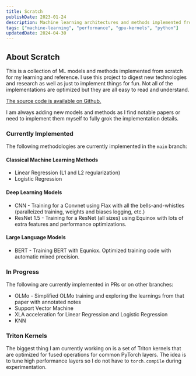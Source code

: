```yaml
---
title: Scratch
publishDate: 2023-01-24
description: Machine learning architectures and methods implemented from scratch.
tags: ["machine-learning", "performance", "gpu-kernels", "python"]
updatedDate: 2024-04-30
---
```


## About Scratch

This is a collection of ML models and methods implemented from scratch for my learning and reference.  I use this project to digest new technologies and research as well as just to implement things for fun. Not all of the implementations are optimized but they are all easy to read and understand. 

[The source code is available on Github.](https://github.com/walln/scratch)

I am always adding new models and methods as I find notable papers or need to implement them myself to fully grok the implementation details.

### Currently Implemented

The following methodologies are currently implemented in the `main` branch:

#### Classical Machine Learning Methods

- Linear Regression (L1 and L2 regularization)
- Logistic Regression


#### Deep Learning Models
- CNN - Training for a Convnet using Flax with all the bells-and-whistles (paralleized training, weights and biases logging, etc.)
- ResNet 1.5 - Training for a ResNet (all sizes) using Equinox with lots of extra features and performance optimizations.

#### Large Language Models
- BERT - Training BERT with Equniox. Optimized training code with automatic mixed precision.

### In Progress

The following are currently implemented in PRs or on other branches:

- OLMo - Simplified OLMo training and exploring the learnings from that paper with annotated notes
- Support Vector Machine
- XLA acceleration for Linear Regression and Logistic Regression
- KNN


### Triton Kernels

The biggest thing I am currently working on is a set of Triton kernels that are optimized for fused operations for common PyTorch layers. The idea is to tune high performance layers so I do not have to `torch.compile` during experimentation.
